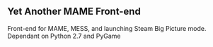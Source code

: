 Yet Another MAME Front-end
---
Front-end for MAME, MESS, and launching Steam Big Picture mode.  Dependant on Python 2.7 and PyGame

